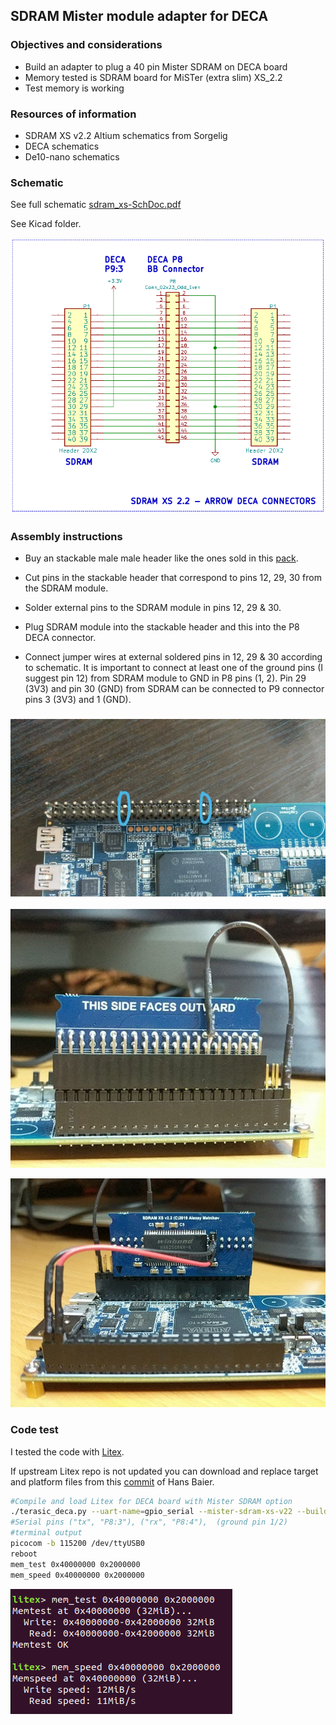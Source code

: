 ## SDRAM Mister module adapter for DECA

### Objectives and considerations

* Build an adapter to plug a 40 pin Mister SDRAM on DECA board
* Memory tested is SDRAM board for MiSTer (extra slim) XS_2.2
* Test memory is working


### Resources of information

* SDRAM XS v2.2 Altium schematics from Sorgelig
* DECA schematics
* De10-nano schematics

### Schematic

See full schematic [sdram_xs-SchDoc.pdf](sdram_xs-SchDoc.pdf) 

See Kicad folder.

![image-20210420203647994](schematic.png)



### Assembly instructions 

* Buy an stackable male male header like the ones sold in this [pack](https://www.arrow.com/en/products/205-0001-02/schmartboard).

* Cut pins in the stackable header that correspond to pins 12, 29, 30 from the SDRAM module. 
* Solder external pins to the SDRAM module in pins 12, 29 & 30.
* Plug SDRAM module into the stackable header and this into the P8 DECA connector.
* Connect jumper wires at external soldered pins in 12, 29 & 30 according to schematic. It is important to connect at least one of the ground pins (I suggest pin 12) from SDRAM module to GND in P8 pins (1, 2).  Pin 29 (3V3) and pin 30 (GND) from SDRAM can be connected to P9 connector pins 3 (3V3) and 1 (GND).

### ![stackable-headers](stackable-headers.jpg)

![outward](outward.jpg)

![inward](inward.jpg)



### Code test

I tested the code with [Litex](https://github.com/enjoy-digital/litex). 

If upstream Litex repo is not updated you can download and replace target and platform files from this [commit](https://github.com/hansfbaier/litex-boards/commit/6a85046e3381f0dc00edc71ffc7ab56b07bf6c1c) of Hans Baier. 

```sh
#Compile and load Litex for DECA board with Mister SDRAM option 
./terasic_deca.py --uart-name=gpio_serial --mister-sdram-xs-v22 --build --load
#Serial pins ("tx", "P8:3"), ("rx", "P8:4"),  (ground pin 1/2) 
#terminal output
picocom -b 115200 /dev/ttyUSB0
reboot
mem_test 0x40000000 0x2000000
mem_speed 0x40000000 0x2000000
```



![image-20210420212040405](litex.png)